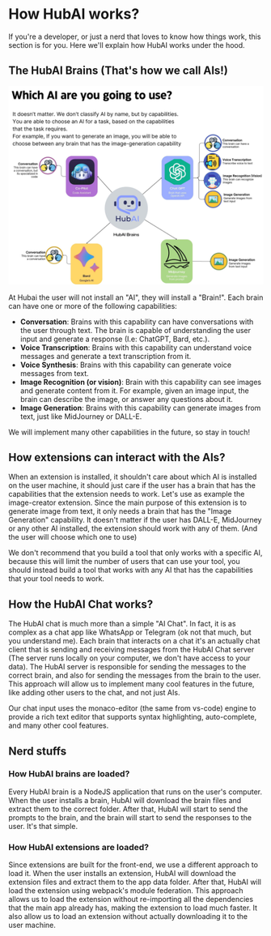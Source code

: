 # How HubAI works?

If you're a developer, or just a nerd that loves to know how things work, this section is for you. Here we'll explain how HubAI works under the hood.

## The HubAI Brains (That's how we call AIs!)

![HubAI Brains](brains.jpg)

At Hubai the user will not install an "AI", they will install a "Brain!". Each brain can have one or more of the following capabilities:

- **Conversation**: Brains with this capability can have conversations with the user through text. The brain is capable of understanding the user input and generate a response (I.e: ChatGPT, Bard, etc.).
- **Voice Transcription**: Brains with this capability can understand voice messages and generate a text transcription from it.
- **Voice Synthesis**: Brains with this capability can generate voice messages from text. 
- **Image Recognition (or vision)**: Brain with this capability can see images and generate content from it. For example, given an image input, the brain can describe the image, or answer any questions about it.
- **Image Generation**: Brains with this capability can generate images from text, just like MidJourney or DALL-E. 


We will implement many other capabilities in the future, so stay in touch!

## How extensions can interact with the AIs?
When an extension is installed, it shouldn't care about which AI is installed on the user machine, it should just care if the user has a brain that has the capabilities that the extension needs to work.
Let's use as example the image-creator extension. Since the main purpose of this extension is to generate image from text, it only needs a brain that has the "Image Generation" capability. It doesn't matter if the user has DALL-E, MidJourney or any other AI installed, the extension should work with any of them. (And the user will choose which one to use)

We don't recommend that you build a tool that only works with a specific AI, because this will limit the number of users that can use your tool, you should instead build a tool that works with any AI that has the capabilities that your tool needs to work.

## How the HubAI Chat works?

The HubAI chat is much more than a simple "AI Chat". In fact, it is as complex as a chat app like WhatsApp or Telegram (ok not that much, but you understand me). Each brain that interacts on a chat it's an actually chat client that is sending and receiving messages from the HubAI Chat server (The server runs locally on your computer, we don't have access to your data). The HubAI server is responsible for sending the messages to the correct brain, and also for sending the messages from the brain to the user. This approach will allow us to implement many cool features in the future, like adding other users to the chat, and not just AIs. 

Our chat input uses the monaco-editor (the same from vs-code) engine to provide a rich text editor that supports syntax highlighting, auto-complete, and many other cool features.

## Nerd stuffs
### How HubAI brains are loaded?
Every HubAI brain is a NodeJS application that runs on the user's computer. When the user installs a brain, HubAI will download the brain files and extract them to the correct folder. After that, HubAI will start to send the prompts to the brain, and the brain will start to send the responses to the user. It's that simple.

### How HubAI extensions are loaded?
Since extensions are built for the front-end, we use a different approach to load it. When the user installs an extension, HubAI will download the extension files and extract them to the app data folder. After that, HubAI will load the extension using webpack's module federation. This approach allows us to load the extension without re-importing all the dependencies that the main app already has, making the extension to load much faster. It also allow us to load an extension without actually downloading it to the user machine.

